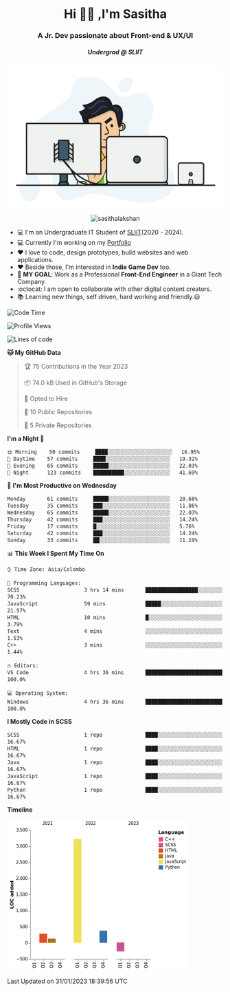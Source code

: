
<h1 align="center">Hi 🙋‍♂️ ,I'm Sasitha</h1>
<h3 align="center">A Jr. Dev passionate about Front-end & UX/UI</h3>

<i><h5 align="center">Undergrad @ SLIIT</h5></i>

<p align="center">
  <img width="540" height="330" src="https://github.com/SasithaLakshan/SasithaLakshan/blob/main/dev.gif">
</p>
<p align="center"> <img src="https://komarev.com/ghpvc/?username=sasithalakshan&label=Profile%20views&color=0e75b6&style=flat" alt="sasithalakshan" /> </p>

- :computer: I'm an Undergraduate IT Student of [SLIIT](https://www.sliit.lk)(2020 - 2024).
- :computer: Currently I'm working on my <a href="https://SasithaLakshan.github.io" target="_blank">Portfolio</a>
- :heart: I love to code, design prototypes, build websites and web applications.
- :heart: Beside those, I'm interested in **Indie Game Dev** too.
- :electric_plug: **MY GOAL**: Work as a Professional **Front-End Engineer** in a Giant Tech Company.
- :octocat: I am open to collaborate with other digital content creators.
- :books: Learning new things, self driven, hard working and friendly.:smiley:
  
<!-- <h3 align="left">Tech Stack I'm Using</h3> -->

<!--START_SECTION:waka-->
![Code Time](http://img.shields.io/badge/Code%20Time-355%20hrs%2033%20mins-blue)

![Profile Views](http://img.shields.io/badge/Profile%20Views-0-blue)

![Lines of code](https://img.shields.io/badge/From%20Hello%20World%20I%27ve%20Written-4%20Thousand%20lines%20of%20code-blue)

**🐱 My GitHub Data** 

> 🏆 75 Contributions in the Year 2023
 > 
> 📦 74.0 kB Used in GitHub's Storage 
 > 
> 💼 Opted to Hire
 > 
> 📜 10 Public Repositories 
 > 
> 🔑 5 Private Repositories  
 > 
**I'm a Night 🦉** 

```text
🌞 Morning    50 commits     ████░░░░░░░░░░░░░░░░░░░░░   16.95% 
🌆 Daytime    57 commits     ████░░░░░░░░░░░░░░░░░░░░░   19.32% 
🌃 Evening    65 commits     █████░░░░░░░░░░░░░░░░░░░░   22.03% 
🌙 Night      123 commits    ██████████░░░░░░░░░░░░░░░   41.69%

```
📅 **I'm Most Productive on Wednesday** 

```text
Monday       61 commits     █████░░░░░░░░░░░░░░░░░░░░   20.68% 
Tuesday      35 commits     ███░░░░░░░░░░░░░░░░░░░░░░   11.86% 
Wednesday    65 commits     █████░░░░░░░░░░░░░░░░░░░░   22.03% 
Thursday     42 commits     ███░░░░░░░░░░░░░░░░░░░░░░   14.24% 
Friday       17 commits     █░░░░░░░░░░░░░░░░░░░░░░░░   5.76% 
Saturday     42 commits     ███░░░░░░░░░░░░░░░░░░░░░░   14.24% 
Sunday       33 commits     ██░░░░░░░░░░░░░░░░░░░░░░░   11.19%

```


📊 **This Week I Spent My Time On** 

```text
⌚︎ Time Zone: Asia/Colombo

💬 Programming Languages: 
SCSS                     3 hrs 14 mins       █████████████████░░░░░░░░   70.23% 
JavaScript               59 mins             █████░░░░░░░░░░░░░░░░░░░░   21.57% 
HTML                     10 mins             █░░░░░░░░░░░░░░░░░░░░░░░░   3.79% 
Text                     4 mins              ░░░░░░░░░░░░░░░░░░░░░░░░░   1.53% 
C++                      3 mins              ░░░░░░░░░░░░░░░░░░░░░░░░░   1.44%

🔥 Editors: 
VS Code                  4 hrs 36 mins       █████████████████████████   100.0%

💻 Operating System: 
Windows                  4 hrs 36 mins       █████████████████████████   100.0%

```

**I Mostly Code in SCSS** 

```text
SCSS                     1 repo              ████░░░░░░░░░░░░░░░░░░░░░   16.67% 
HTML                     1 repo              ████░░░░░░░░░░░░░░░░░░░░░   16.67% 
Java                     1 repo              ████░░░░░░░░░░░░░░░░░░░░░   16.67% 
JavaScript               1 repo              ████░░░░░░░░░░░░░░░░░░░░░   16.67% 
Python                   1 repo              ████░░░░░░░░░░░░░░░░░░░░░   16.67%

```


**Timeline**

![Chart not found](https://raw.githubusercontent.com/SasithaLakshan/SasithaLakshan/main/charts/bar_graph.png) 


 Last Updated on 31/01/2023 18:39:56 UTC
<!--END_SECTION:waka-->

